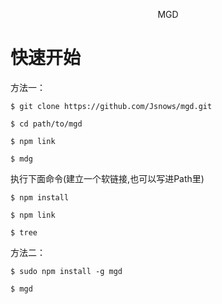 <p align="center"><a src="javascript:;" target="_blank">MGD</a></p>

# 快速开始

方法一：

```
$ git clone https://github.com/Jsnows/mgd.git

$ cd path/to/mgd

$ npm link 

$ mdg
```
执行下面命令(建立一个软链接,也可以写进Path里)
```
$ npm install

$ npm link

$ tree
```
方法二：
```
$ sudo npm install -g mgd

$ mgd
```

